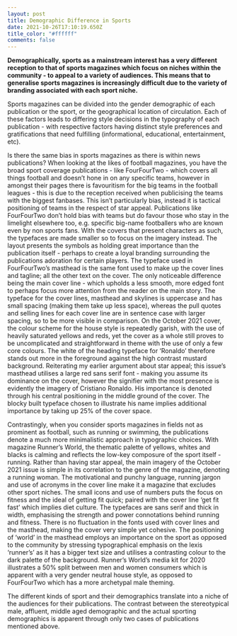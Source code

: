 ```yaml
---
layout: post
title: Demographic Difference in Sports
date: 2021-10-26T17:10:19.650Z
title_color: "#ffffff"
comments: false
---
```

**Demographically, sports as a mainstream interest has a very different reception to that of sports magazines which focus on niches within the community - to appeal to a variety of audiences. This means that to generalise sports magazines is increasingly difficult due to the variety of branding associated with each sport niche.** 

Sports magazines can be divided into the gender demographic of each publication or the sport, or the geographical location of circulation. Each of these factors leads to differing style decisions in the typography of each publication - with respective factors having distinct style preferences and gratifications that need fulfilling (informational, educational, entertainment, etc).

Is there the same bias in sports magazines as there is within news publications? When looking at the likes of football magazines, you have the broad sport coverage publications - like FourFourTwo - which covers all things football and doesn’t hone in on any specific teams, however in amongst their pages there is favouritism for the big teams in the football leagues - this is due to the reception received when publicising the teams with the biggest fanbases. This isn’t particularly bias, instead it is tactical positioning of teams in the respect of star appeal. Publications like FourFourTwo don’t hold bias with teams but do favour those who stay in the limelight elsewhere too, e.g. specific big-name footballers who are known even by non sports fans. With the covers that present characters as such, the typefaces are made smaller so to focus on the imagery instead. The layout presents the symbols as holding great importance than the publication itself - perhaps to create a loyal branding surrounding the publications adoration for certain players. The typeface used in FourFourTwo’s masthead is the same font used to make up the cover lines and tagline; all the other text on the cover. The only noticeable difference being the main cover line - which upholds a less smooth, more edged font to perhaps focus more attention from the reader on the main story. The typeface for the cover lines, masthead and skylines is uppercase and has small spacing (making them take up less space), whereas the pull quotes and selling lines for each cover line are in sentence case with larger spacing, so to be more visible in comparison. On the October 2021 cover, the colour scheme for the house style is repeatedly garish, with the use of heavily saturated yellows and reds, yet the cover as a whole still proves to be uncomplicated and straightforward in theme with the use of only a few core colours. The white of the heading typeface for ‘Ronaldo’ therefore stands out more in the foreground against the high contrast mustard background. Reiterating my earlier argument about star appeal; this issue’s masthead utilises a large red sans serif font - making you assume its dominance on the cover, however the signifier with the most presence is evidently the imagery of Cristiano Ronaldo. His importance is denoted through his central positioning in the middle ground of the cover. The blocky built typeface chosen to illustrate his name implies additional importance by taking up 25% of the cover space. 

Contrastingly, when you consider sports magazines in fields not as prominent as football, such as running or swimming, the publications denote a much more minimalistic approach in typographic choices. With magazine Runner’s World, the thematic palette of yellows, whites and blacks is calming and reflects the low-key composure of the sport itself - running. Rather than having star appeal, the main imagery of the October 2021 issue is simple in its correlation to the genre of the magazine, denoting a running woman. The motivational and punchy language, running jargon and use of acronyms in the cover line make it a magazine that excludes other sport niches. The small icons and use of numbers puts the focus on fitness and the ideal of getting fit quick; paired with the cover line ‘get fit fast’ which implies diet culture. The typefaces are sans serif and thick in width, emphasising the strength and power connotations behind running and fitness. There is no fluctuation in the fonts used with cover lines and the masthead, making the cover very simple yet cohesive. The positioning of ‘world’ in the masthead employs an importance on the sport as opposed to the community by stressing typographical emphasis on the lexis ‘runner’s’ as it has a bigger text size and utilises a contrasting colour to the dark palette of the background. Runner’s World’s media kit for 2020 illustrates a 50% split between men and women consumers which is apparent with a very gender neutral house style, as opposed to FourFourTwo which has a more archetypal male theming. 

The different kinds of sport and their demographics translate into a niche of the audiences for their publications. The contrast between the stereotypical male, affluent, middle aged demographic and the actual sporting demographics is apparent through only two cases of publications mentioned above.